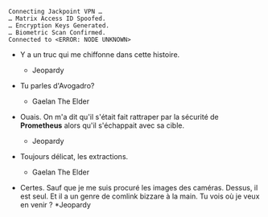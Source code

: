 ﻿    Connecting Jackpoint VPN …
    … Matrix Access ID Spoofed.
    … Encryption Keys Generated.
    … Biometric Scan Confirmed.
    Connected to <ERROR: NODE UNKNOWN>

* Y a un truc qui me chiffonne dans cette histoire.
    * Jeopardy

* Tu parles d'Avogadro?
    * Gaelan The Elder

* Ouais. On m'a dit qu'il s'était fait rattraper par la sécurité de **Prometheus** alors qu'il s'échappait avec sa cible.
    * Jeopardy

* Toujours délicat, les extractions.
    * Gaelan The Elder

* Certes. Sauf que je me suis procuré les images des caméras. Dessus, il est seul. Et il a un genre de comlink bizzare à la main. Tu vois où je veux en venir ?
    *Jeopardy
